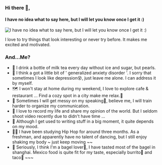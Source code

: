 ### Hi there 👋,  
#### I have no idea what to say here, but I will let you know once I get it :)
![I have no idea what to say here, but I will let you know once I get it :)](https://user-images.githubusercontent.com/39761827/90970788-a1497b00-e53b-11ea-9b36-8c5e8984a7f4.png)

I love to try things that look interesting or never try before. It makes me excited and motivated. 

### And...Me?
- 🥛 I drink a bottle of milk tea every day without ice and sugar, but pearls.
- 🤯 I think a got a little bit of ' generalized anxiety disorder '. I sorry that sometimes I look like depression😵, just leave me alone. I can address it by myself.
- 🗺 I won't stay at home during my weekend, I love to explore cafe & restaurant ...  Find a cozy spot in a city make me relax.🤟
- 🤡 Sometimes I will get messy on my speaking🙇‍, believe me, I will train harder to organize my communication. 
- 📸 I love to record my life and share my opinion of the world. But I seldom shoot video recently due to didn't have time ...
- 📝 Although I get used to writing stuff in a big moment, it quite depends on my mood. 
- 💃🏾 I have been studying Hip Hop for around three months. As a freshman, and apparently have no talent of dancing, but I still enjoy shaking my body ~ just keep moving ~~
- 🥯 Seriously, I think I'm a bagel lover🥯, I have tasted most of the bagel in shanghai. Mexico food is quite fit for my taste, especially burrito🌯 and taco🌮 ~~~ 

